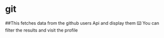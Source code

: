 # git
##This fetches data from the github users Api and display them
⌨️ You can filter the results and visit the profile
